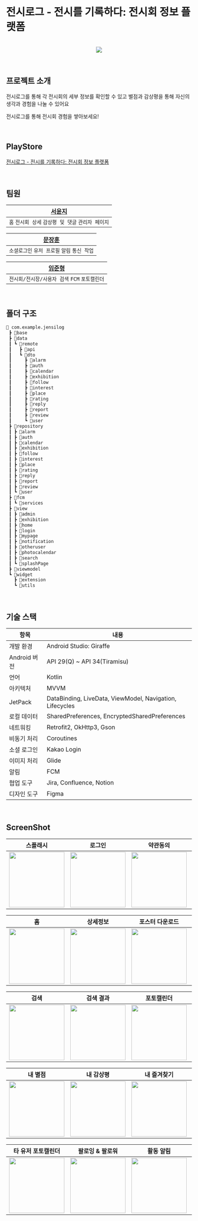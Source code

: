 # 전시로그 - 전시를 기록하다: 전시회 정보 플랫폼

<p align="center">
  <br>
  <img src="https://github.com/AndLetgo/2nd-Main-JeonsiLog-Client/blob/readme%231/assets/JeonsiLog_Asset_1080.jpg">
  <br>
</p>

<br>

## 프로젝트 소개
<p>전시로그를 통해 각 전시회의 세부 정보를 확인할 수 있고 별점과 감상평을 통해 자신의 생각과 경험을 나눌 수 있어요</p>
<p>전시로그를 통해 전시회 경험을 쌓아보세요!</p>

<br>

## PlayStore
[전시로그 - 전시를 기록하다: 전시회 정보 플랫폼](https://play.google.com/store/apps/details?id=com.andletgo.jeonsilog&hl=ko-KR)

<br>

## 팀원
| [서윤지](https://github.com/syjeuion) | 
| --- |
| `홈` `전시회 상세` `감상평 및 댓글` `관리자 페이지` |

| [문장훈](https://github.com/moondev03) |
| --- |
| `소셜로그인` `유저 프로필` `알림` `통신 작업` |

| [임준형](https://github.com/Liminghing) |
| --- |
| `전시회/전시장/사용자 검색` `FCM` `포토캘린더`  |

<br>

## 폴더 구조
```markdown
📂 com.example.jensilog
 ┣ 📂base
 ┣ 📂data
 ┃ ┗ 📂remote
 ┃   ┣ 📂api
 ┃   ┗ 📂dto
 ┃     ┣ 📂alarm
 ┃     ┣ 📂auth
 ┃     ┣ 📂calendar
 ┃     ┣ 📂exhibition
 ┃     ┣ 📂follow
 ┃     ┣ 📂interest
 ┃     ┣ 📂place
 ┃     ┣ 📂rating
 ┃     ┣ 📂reply
 ┃     ┣ 📂report
 ┃     ┣ 📂review
 ┃     ┗ 📂user
 ┣ 📂repository
 ┃ ┣ 📂alarm
 ┃ ┣ 📂auth
 ┃ ┣ 📂calendar
 ┃ ┣ 📂exhibition
 ┃ ┣ 📂follow
 ┃ ┣ 📂interest
 ┃ ┣ 📂place
 ┃ ┣ 📂rating
 ┃ ┣ 📂reply
 ┃ ┣ 📂report
 ┃ ┣ 📂review
 ┃ ┗ 📂user
 ┣ 📂fcm
 ┃ ┗ 📂services
 ┣ 📂view
 ┃ ┣ 📂admin
 ┃ ┣ 📂exhibition
 ┃ ┣ 📂home
 ┃ ┣ 📂login
 ┃ ┣ 📂mypage
 ┃ ┣ 📂notification
 ┃ ┣ 📂otheruser
 ┃ ┣ 📂photocalendar
 ┃ ┣ 📂search
 ┃ ┗ 📂splashPage
 ┣ 📂viewmodel
 ┗ 📂widget
   ┣ 📂extension
   ┗ 📂utils
```

<br>

## 기술 스택

| 항목             | 내용                               |
|-----------------|-------------------------------------|
| 개발 환경        | Android Studio: Giraffe             |
| Android 버전     | API 29(Q) ~ API 34(Tiramisu)         |
| 언어             | Kotlin                              |
| 아키텍처         | MVVM                                |
| JetPack          | DataBinding, LiveData, ViewModel, Navigation, Lifecycles |
| 로컬 데이터      | SharedPreferences, EncryptedSharedPreferences |
| 네트워킹         | Retrofit2, OkHttp3, Gson               |
| 비동기 처리      | Coroutines                          |
| 소셜 로그인      | Kakao Login                         |
| 이미지 처리      | Glide                               |
| 알림            | FCM                               |
| 협업 도구        | Jira, Confluence, Notion             |
| 디자인 도구      | Figma                               |

<br>

## ScreenShot
| 스플래시 | 로그인 | 약관동의 | 회원가입 |
| --- | --- | --- | --- |
| <img width="150" src="https://github.com/AndLetgo/2nd-Main-JeonsiLog-Client/blob/readme%231/assets/splash.jpg"> | <img width="150" src="https://github.com/AndLetgo/2nd-Main-JeonsiLog-Client/blob/readme%231/assets/login.jpg"> | <img width="150" src="https://github.com/AndLetgo/2nd-Main-JeonsiLog-Client/blob/readme%231/assets/tos.jpg" > |<img width="150" src="https://github.com/AndLetgo/2nd-Main-JeonsiLog-Client/blob/readme%231/assets/signup.jpg"> |

| 홈 | 상세정보 | 포스터 다운로드 | 감상평 작성 | 댓글 작성 | 전시장 |
| --- | --- | --- | --- | --- | --- |
| <img width="150" src="https://github.com/AndLetgo/2nd-Main-JeonsiLog-Client/blob/readme%231/assets/home.jpg" > | <img width="150" src="https://github.com/AndLetgo/2nd-Main-JeonsiLog-Client/blob/readme%231/assets/exhibition_info.jpg"> | <img width="150" src="https://github.com/AndLetgo/2nd-Main-JeonsiLog-Client/blob/readme%231/assets/poster_download.jpg"> | <img width="150" src="https://github.com/AndLetgo/2nd-Main-JeonsiLog-Client/blob/readme%231/assets/review_page.jpg"> | <img width="150" src="https://github.com/AndLetgo/2nd-Main-JeonsiLog-Client/blob/readme%231/assets/reply.png" > | <img width="150" src="https://github.com/AndLetgo/2nd-Main-JeonsiLog-Client/blob/readme%231/assets/place.png"> |

| 검색 | 검색 결과 | 포토캘린더 | 포스터 불러오기 | 관리자 페이지 | 신고 |
| --- | --- | --- | --- | --- | --- |
| <img width="150" src="https://github.com/AndLetgo/2nd-Main-JeonsiLog-Client/blob/readme%231/assets/search.jpg" > | <img width="150" src="https://github.com/AndLetgo/2nd-Main-JeonsiLog-Client/blob/readme%231/assets/search_result.jpg" > | <img width="150" src="https://github.com/AndLetgo/2nd-Main-JeonsiLog-Client/blob/readme%231/assets/calendar.jpg" > | <img width="150" src="https://github.com/AndLetgo/2nd-Main-JeonsiLog-Client/blob/readme%231/assets/calendar_poster.jpg" > | <img width="150" src="https://github.com/AndLetgo/2nd-Main-JeonsiLog-Client/blob/readme%231/assets/admin.png" > | <img width="150" src="https://github.com/AndLetgo/2nd-Main-JeonsiLog-Client/blob/readme%231/assets/report.png" > |

| 내 별점 | 내 감상평 | 내 즐겨찾기 | 설정 |
| --- | --- | --- | --- |
| <img width="150" src="https://github.com/AndLetgo/2nd-Main-JeonsiLog-Client/blob/readme%231/assets/mypage_rating.jpg"> | <img width="150" src="https://github.com/AndLetgo/2nd-Main-JeonsiLog-Client/blob/readme%231/assets/mypage_review.jpg"> | <img width="150" src="https://github.com/AndLetgo/2nd-Main-JeonsiLog-Client/blob/readme%231/assets/mypage_interest.jpg"> | <img width="150" src="https://github.com/AndLetgo/2nd-Main-JeonsiLog-Client/blob/readme%231/assets/setting.jpg"> |

| 타 유저 포토캘린더 | 팔로잉 & 팔로워 | 활동 알림 | 전시 리마인더 알림 |
| --- | --- | --- | --- |
| <img width="150" src="https://github.com/AndLetgo/2nd-Main-JeonsiLog-Client/blob/readme%231/assets/otheruser_calendar.png"> | <img width="150" src="https://github.com/AndLetgo/2nd-Main-JeonsiLog-Client/blob/readme%231/assets/following.png"> | <img width="150" src="https://github.com/AndLetgo/2nd-Main-JeonsiLog-Client/blob/readme%231/assets/noti_activity.png"> | <img width="150" src="https://github.com/AndLetgo/2nd-Main-JeonsiLog-Client/blob/readme%231/assets/noti_exhibition.png"> |

